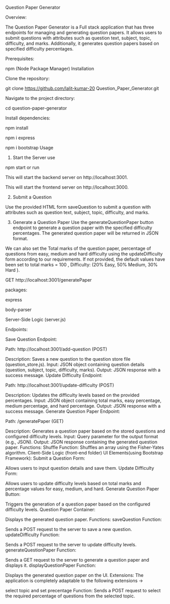 Question Paper Generator

Overview:

The Question Paper Generator is a Full stack application that has three endpoints for managing and generating question papers. It allows users to submit questions with attributes such as question text, subject, topic, difficulty, and marks. Additionally, it generates question papers based on specified difficulty percentages.

Prerequisites:

npm (Node Package Manager)
Installation

Clone the repository:

git clone https://github.com/lalit-kumar-20 Question_Paper_Generator.git


Navigate to the project directory:

cd question-paper-generator

Install dependencies:

npm install 

npm i express

npm i bootstrap
Usage


1. Start the Server
use

npm start
or run

This will start the backend server on http://localhost:3001.

This will start the frontend server on http://localhost:3000.

2. Submit a Question


Use the provided HTML form saveQuestion to submit a question with attributes such as question text, subject, topic, difficulty, and marks.

3. Generate a Question Paper
Use the generateQuestionPaper button endpoint to generate a question paper with the specified difficulty percentages. The generated question paper will be returned in JSON format.

We can also set the Total marks of the question paper, percentage of questions from easy, medium and hard difficulty using the updateDifficulty form according to our requirements. If not provided, the default values have been set to total marks = 100 , Difficulty: (20% Easy, 50% Medium, 30% Hard ).

GET http://localhost:3001/generatePaper

packages:

express

body-parser

Server-Side Logic (server.js)

Endpoints:

Save Question Endpoint:

Path: http://localhost:3001/add-question (POST)

Description: Saves a new question to the question store file (question_store.js).
Input: JSON object containing question details (question, subject, topic, difficulty, marks).
Output: JSON response with a success message.
Update Difficulty Endpoint:

Path: http://localhost:3001/update-difficulty (POST)

Description: Updates the difficulty levels based on the provided percentages.
Input: JSON object containing total marks, easy percentage, medium percentage, and hard percentage.
Output: JSON response with a success message.
Generate Question Paper Endpoint:

Path: /generatePaper (GET)

Description: Generates a question paper based on the stored questions and configured difficulty levels.
Input: Query parameter for the output format (e.g., JSON).
Output: JSON response containing the generated question paper.
Functions:
Shuffle Function:
Shuffles an array using the Fisher-Yates algorithm.
Client-Side Logic (front-end folder)
UI Elements(using Bootstrap Framework):
Submit a Question Form:

Allows users to input question details and save them.
Update Difficulty Form:

Allows users to update difficulty levels based on total marks and percentage values for easy, medium, and hard.
Generate Question Paper Button:

Triggers the generation of a question paper based on the configured difficulty levels.
Question Paper Container:

Displays the generated question paper.
Functions:
saveQuestion Function:

Sends a POST request to the server to save a new question.
updateDifficulty Function:

Sends a POST request to the server to update difficulty levels.
generateQuestionPaper Function:

Sends a GET request to the server to generate a question paper and displays it.
displayQuestionPaper Function:

Displays the generated question paper on the UI.
Extensions:
The application is completely adaptable to the following extensions ->

select topic and set precentage Function:
Sends a POST request to select the required percentage of questions from the selected topic.
